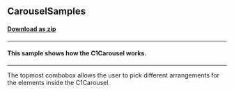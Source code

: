## CarouselSamples
#### [Download as zip](https://grapecity.github.io/DownGit/#/home?url=https://github.com/GrapeCity/ComponentOne-WPF-Samples/tree/master/NET_462/Carousel/CS/CarouselSamples)
____
#### This sample shows how the C1Carousel works.
____
The topmost combobox allows the user to pick different arrangements for the elements inside the
C1Carousel.

